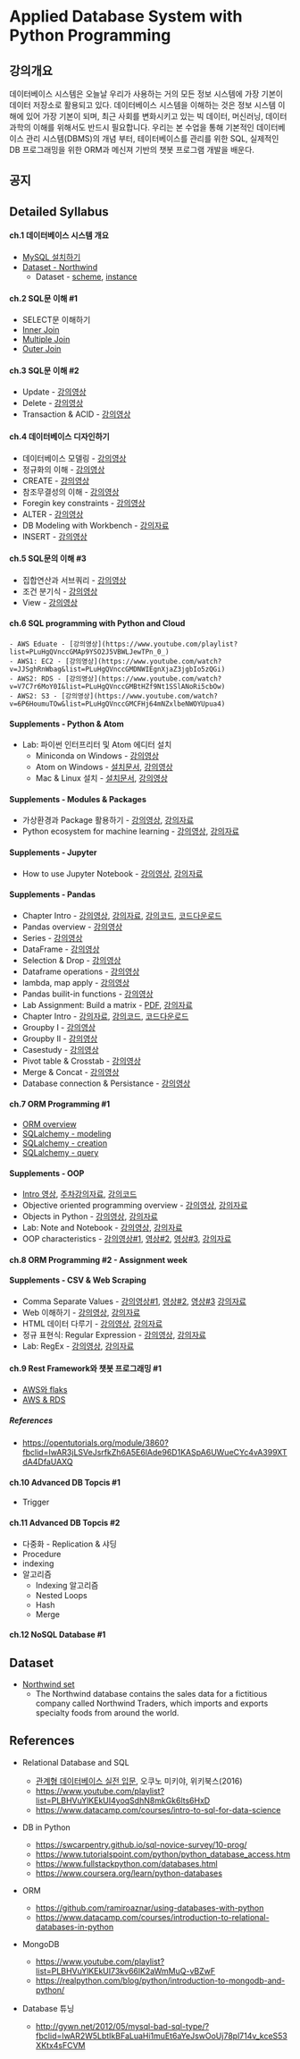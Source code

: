 # Applied Database System with Python Programming

## 강의개요
데이터베이스 시스템은 오늘날 우리가 사용하는 거의 모든 정보 시스템에 가장 기본이 데이터 저장소로 활용되고 있다. 데이터베이스 시스템을 이해하는 것은 정보 시스템 이해에 있어 가장 기본이 되며, 최근 사회를 변화시키고 있는 빅 데이터, 머신러닝, 데이터 과학의 이해를 위해서도 반드시 필요합니다. 우리는 본 수업을 통해 기본적인 데이터베이스 관리 시스템(DBMS)의 개념 부터, 테이터베이스를 관리를 위한 SQL, 실제적인 DB 프로그래밍을 위한 ORM과 메신져 기반의 챗봇 프로그램 개발을 배운다.

## 공지

## Detailed Syllabus
#### ch.1 데이터베이스 시스템 개요
- [MySQL 설치하기](http://www.popit.kr/mysql-%EC%84%A4%EC%B9%98-%EC%9C%88%EB%8F%84%EC%9A%B0-%ED%99%98%EA%B2%BD/)
- [Dataset - Northwind](https://vimeo.com/260637005/35e572832e)
    - Dataset - [scheme](https://raw.githubusercontent.com/dalers/mywind/master/northwind.sql), [instance](https://raw.githubusercontent.com/dalers/mywind/master/northwind-data.sql)

#### ch.2 SQL문 이해 #1
  - SELECT문 이해하기
  - [Inner Join](https://vimeo.com/260639480/52bdaa82f8)
  - [Multiple Join](https://vimeo.com/260640570/29584a92b2)
  - [Outer Join](https://vimeo.com/260641837/569e6e36d8)

#### ch.3 SQL문 이해 #2
  - Update - [강의영상](https://vimeo.com/261708038/d5d594053d)
  - Delete - [강의영상](https://vimeo.com/261708022/a4ef4177bf)
  - Transaction & ACID - [강의영상](https://vimeo.com/261708055/f8c520f3b3)

#### ch.4 데이터베이스 디자인하기
  - 데이터베이스 모델링 - [강의영상](https://vimeo.com/262975919/f669373ab8)
  - 정규화의 이해 - [강의영상](https://vimeo.com/263750921/f6ae51999f)
  - CREATE - [강의영상](https://vimeo.com/264172189/c3e575bc61)
  - 참조무결성의 이해 - [강의영상](https://vimeo.com/264179650/f44af95954)
  - Foregin key constraints - [강의영상](https://vimeo.com/264260796/c58e7c85f9)
  - ALTER - [강의영상](https://vimeo.com/264272055/1ed81e0f1c)
  - DB Modeling with Workbench - [강의자료](https://vimeo.com/264275712/3e865ea2f5)
  - INSERT - [강의영상](https://vimeo.com/264903624/0363b7ddf9)

#### ch.5 SQL문의 이해 #3
  - 집합연산과 서브쿼리 - [강의영상](https://vimeo.com/265412617/f9da19ffce)
  - 조건 분기식 - [강의영상](https://vimeo.com/265491723/e1910c7911)
  - View - [강의영상](https://vimeo.com/265983791/c8f61862ea)

#### ch.6 SQL programming with Python and Cloud
    - AWS Eduate - [강의영상](https://www.youtube.com/playlist?list=PLuHgQVnccGMAp9YSO2J5VBWLJewTPn_0_)
    - AWS1: EC2 - [강의영상](https://www.youtube.com/watch?v=JJSghRnWbag&list=PLuHgQVnccGMDNWIEgnXjaZ3jgbIo5zQGi)
    - AWS2: RDS - [강의영상](https://www.youtube.com/watch?v=V7C7r6MoY0I&list=PLuHgQVnccGMBtHZf9Nt1SSlANoRi5cbOw)
    - AWS2: S3 - [강의영상](https://www.youtube.com/watch?v=6P6HoumuTOw&list=PLuHgQVnccGMCFHj64mNZxlbeNWOYUpua4)

#### Supplements - Python & Atom
- Lab: 파이썬 인터프리터 및 Atom 에디터 설치
    - Miniconda on Windows - [강의영상](https://www.youtube.com/watch?v=lqSNOIPGbns&list=PLBHVuYlKEkUJcXrgVu-bFx-One095BJ8I&index=5&t=44s)
    - Atom on Windows - [설치문서](desc/atom_windows.md), [강의영상](https://www.youtube.com/watch?v=cCxfLSIDfrk&list=PLBHVuYlKEkUJcXrgVu-bFx-One095BJ8I&index=6&t=19s)
    - Mac & Linux 설치 -  [설치문서](desc/atom_macos.md), [강의영상](https://www.youtube.com/watch?v=iKFB2O2ZfDo&list=PLBHVuYlKEkUJcXrgVu-bFx-One095BJ8I&index=7&t=0s)

#### Supplements - Modules & Packages
- 가상환경과 Package 활용하기 - [강의영상](https://www.youtube.com/watch?v=429HUdO3eko&t=25s&index=77&list=PLBHVuYlKEkUJcXrgVu-bFx-One095BJ8I), [강의자료](https://doc.co/SoCj3W/EFk5T6)
- Python ecosystem for machine learning - [강의영상](https://www.youtube.com/watch?v=P4dOSb0jcUw&index=7&t=0s&list=PLBHVuYlKEkUKnfbWvRCrwSuSeYh_QUlRl), [강의자료](https://1drv.ms/b/s!ApZ4mg7k2qYhgaNZscJaF1fC63jl_Q)

#### Supplements - Jupyter
- How to use Jupyter Notebook - [강의영상](https://www.youtube.com/watch?v=Hz_k_0sOv-w&index=8&t=0s&list=PLBHVuYlKEkUKnfbWvRCrwSuSeYh_QUlRl), [강의자료](https://1drv.ms/b/s!ApZ4mg7k2qYhgaNaEydTqvLQIgXRCQ)

#### Supplements - Pandas
- Chapter Intro - [강의영상](https://www.youtube.com/watch?v=ktE6KFigdAk&list=PLBHVuYlKEkUKnfbWvRCrwSuSeYh_QUlRl&t=0s&index=25), [강의자료](https://1drv.ms/b/s!ApZ4mg7k2qYhgaQAO3rOwCot37nR8Q), [강의코드](https://github.com/TeamLab/machine_learning_from_scratch_with_python/tree/master/code/ch4), [코드다운로드](https://s3.ap-northeast-2.amazonaws.com/teamlab-gachon/mooc_pic/ml_ch4.zip)
- Pandas overview - [강의영상](https://www.youtube.com/watch?v=hGS9FC9fRbI&list=PLBHVuYlKEkUKnfbWvRCrwSuSeYh_QUlRl&t=0s&index=26)
- Series - [강의영상](https://www.youtube.com/watch?v=24Jzr2FlKe4&list=PLBHVuYlKEkUKnfbWvRCrwSuSeYh_QUlRl&t=0s&index=27)
- DataFrame - [강의영상](https://www.youtube.com/watch?v=AWkrnuESiYE&list=PLBHVuYlKEkUKnfbWvRCrwSuSeYh_QUlRl&t=0s&index=28)
- Selection & Drop - [강의영상](https://www.youtube.com/watch?v=uU6OHj2vKAE&list=PLBHVuYlKEkUKnfbWvRCrwSuSeYh_QUlRl&t=0s&index=29)
- Dataframe operations - [강의영상](https://www.youtube.com/watch?v=cFHLylUi0DA&list=PLBHVuYlKEkUKnfbWvRCrwSuSeYh_QUlRl&t=0s&index=30)
- lambda, map apply - [강의영상](https://www.youtube.com/watch?v=e6D6onOzJy0&list=PLBHVuYlKEkUKnfbWvRCrwSuSeYh_QUlRl&t=0s&index=31)
- Pandas builit-in functions - [강의영상](https://www.youtube.com/watch?v=mARDtwaphfM&list=PLBHVuYlKEkUKnfbWvRCrwSuSeYh_QUlRl&t=0s&index=32)
- Lab Assignment: Build a matrix -  [PDF](https://s3.ap-northeast-2.amazonaws.com/teamlab-gachon/mooc_pic/build_matrix.pdf), [강의자료](https://github.com/TeamLab/machine_learning_from_scratch_with_python/tree/master/lab_asssigment/2_lab_build_matrix)
- Chapter Intro - [강의자료](https://1drv.ms/b/s!ApZ4mg7k2qYhgaQa8FVnGK2l1QaSJg), [강의코드](https://github.com/TeamLab/machine_learning_from_scratch_with_python/tree/master/code/ch5), [코드다운로드](https://s3.ap-northeast-2.amazonaws.com/teamlab-gachon/mooc_pic/ml_ch5.zip)
- Groupby I - [강의영상](https://www.youtube.com/watch?v=jRJt6PG2iHM&list=PLBHVuYlKEkUKnfbWvRCrwSuSeYh_QUlRl&t=0s&index=33)
- Groupby II - [강의영상](https://www.youtube.com/watch?v=VeZTpY4qFag&list=PLBHVuYlKEkUKnfbWvRCrwSuSeYh_QUlRl&t=0s&index=34)
- Casestudy - [강의영상](https://www.youtube.com/watch?v=sMfckmJUBeg&list=PLBHVuYlKEkUKnfbWvRCrwSuSeYh_QUlRl&t=0s&index=35)
- Pivot table & Crosstab - [강의영상](https://www.youtube.com/watch?v=8y_gOCJWYaY&list=PLBHVuYlKEkUKnfbWvRCrwSuSeYh_QUlRl&t=0s&index=36)
- Merge & Concat - [강의영상](https://www.youtube.com/watch?v=bUjT1V67UhY&list=PLBHVuYlKEkUKnfbWvRCrwSuSeYh_QUlRl&t=0s&index=37)
- Database connection & Persistance - [강의영상](https://www.youtube.com/watch?v=c6kVMrfYs-Y&list=PLBHVuYlKEkUKnfbWvRCrwSuSeYh_QUlRl&t=0s&index=38)



#### ch.7 ORM Programming #1
- [ORM overview](https://vimeo.com/269820328)
- [SQLalchemy - modeling](https://vimeo.com/270133261/5d58953dbb)
- [SQLalchemy - creation](https://vimeo.com/270244802/612e95b736)
- [SQLalchemy - query](https://vimeo.com/270261566/3bec4eff4c)

#### Supplements - OOP
- [Intro 영상](https://www.youtube.com/watch?v=lOVKpZ7DeSI&t=0s&index=66&list=PLBHVuYlKEkUJcXrgVu-bFx-One095BJ8I), [주차강의자료](https://1drv.ms/b/s!ApZ4mg7k2qYhgaM6gbKRe_TkGLAxUA), [강의코드](https://github.com/TeamLab/introduction_to_python_TEAMLAB_MOOC/raw/master/code/week_10_code.zip)
- Objective oriented programming overview - [강의영상](https://www.youtube.com/watch?v=5WsGRMZLnPE&t=2s&index=67&list=PLBHVuYlKEkUJcXrgVu-bFx-One095BJ8I), [강의자료](https://1drv.ms/b/s!ApZ4mg7k2qYhgaMYkH3ZAjqY6sOXfw)
- Objects in Python - [강의영상](https://www.youtube.com/watch?v=76QB5KGVDYg&t=0s&index=68&list=PLBHVuYlKEkUJcXrgVu-bFx-One095BJ8I), [강의자료](https://1drv.ms/b/s!ApZ4mg7k2qYhgaMh6l3uYC84NNn98A)
- Lab: Note and Notebook - [강의영상](https://www.youtube.com/watch?v=y1q_Fu8iloI&t=6s&index=69&list=PLBHVuYlKEkUJcXrgVu-bFx-One095BJ8I), [강의자료](https://1drv.ms/b/s!ApZ4mg7k2qYhgaM2aG7K7gGlEkIn_g)
- OOP characteristics - [강의영상#1](https://www.youtube.com/watch?v=5WsGRMZLnPE&t=2s&index=67&list=PLBHVuYlKEkUJcXrgVu-bFx-One095BJ8I), [영상#2](https://www.youtube.com/watch?v=25rR66FUGKI&t=12s&index=71&list=PLBHVuYlKEkUJcXrgVu-bFx-One095BJ8I), [영상#3](https://www.youtube.com/watch?v=dNqp4oqgjNU&t=11s&index=72&list=PLBHVuYlKEkUJcXrgVu-bFx-One095BJ8I), [강의자료](https://1drv.ms/b/s!ApZ4mg7k2qYhgaM3sTcEiU27_YLaGA)

#### ch.8 ORM Programming #2 - Assignment week

#### Supplements - CSV & Web Scraping
- Comma Separate Values - [강의영상#1](https://www.youtube.com/watch?v=KV1wFOEFguM&t=0s&index=88&list=PLBHVuYlKEkUJcXrgVu-bFx-One095BJ8I), [영상#2](https://www.youtube.com/watch?v=3T91_ps0BCw&t=0s&index=89&list=PLBHVuYlKEkUJcXrgVu-bFx-One095BJ8I), [영상#3](https://www.youtube.com/watch?v=BCoqOnc2azY&t=0s&index=90&list=PLBHVuYlKEkUJcXrgVu-bFx-One095BJ8I) [강의자료](https://1drv.ms/b/s!ApZ4mg7k2qYhgaQQVw_t5hyfZWAUZA)
- Web 이해하기 - [강의영상](https://www.youtube.com/watch?v=iyxR8h4hsso&t=0s&index=96&list=PLBHVuYlKEkUJcXrgVu-bFx-One095BJ8I), [강의자료](https://1drv.ms/b/s!ApZ4mg7k2qYhgaQRedYrLqzEddUxrQ)
- HTML 데이터 다루기 - [강의영상](https://www.youtube.com/watch?v=sk-jNOgzECA&t=0s&index=97&list=PLBHVuYlKEkUJcXrgVu-bFx-One095BJ8I), [강의자료](https://1drv.ms/b/s!ApZ4mg7k2qYhgaQPgRXwzloGRJa4wA)
- 정규 표현식: Regular Expression - [강의영상](https://www.youtube.com/watch?v=CQWSANPJUPE&t=0s&index=98&list=PLBHVuYlKEkUJcXrgVu-bFx-One095BJ8I), [강의자료](https://1drv.ms/f/s!ApZ4mg7k2qYhgZ9ezXezDeAfUoEiYg)
- Lab: RegEx - [강의영상](https://www.youtube.com/watch?v=0eI45EJH3rY&t=0s&index=99&list=PLBHVuYlKEkUJcXrgVu-bFx-One095BJ8I), [강의자료](https://1drv.ms/b/s!ApZ4mg7k2qYhgaQlBjbm3gxs3fX6BA)

#### ch.9 Rest Framework와 챗봇 프로그래밍  #1
  - [AWS와 flaks](https://vimeo.com/273932039)
  - [AWS & RDS](https://vimeo.com/273937588)
##### References
  - https://opentutorials.org/module/3860?fbclid=IwAR3jLSVeJsrfkZh6A5E6lAde96D1KASpA6UWueCYc4vA399XTdA4DfaUAXQ
#### ch.10 Advanced DB Topcis #1
  - Trigger
#### ch.11 Advanced DB Topcis #2
  - 다중화 - Replication & 샤딩
  - Procedure
  - indexing
  - 알고리즘
    - Indexing 알고리즘
    - Nested Loops
    - Hash
    - Merge
#### ch.12 NoSQL Database #1

## Dataset
- [Northwind set](https://relational.fit.cvut.cz/dataset/Northwind)
  - The Northwind database contains the sales data for a fictitious company called Northwind Traders, which imports and exports specialty foods from around the world.



## References
- Relational Database and SQL
  - [관계형 데이터베이스 실전 입문](http://wikibook.co.kr/rdb-in-practice/), 오쿠노 미키야,  위키북스(2016)
  - https://www.youtube.com/playlist?list=PLBHVuYlKEkUI4yoqSdhN8mkGk6lts6HxD
  - https://www.datacamp.com/courses/intro-to-sql-for-data-science
- DB in Python
  - https://swcarpentry.github.io/sql-novice-survey/10-prog/
  - https://www.tutorialspoint.com/python/python_database_access.htm
  - https://www.fullstackpython.com/databases.html
  - https://www.coursera.org/learn/python-databases
- ORM
  - https://github.com/ramiroaznar/using-databases-with-python
  - https://www.datacamp.com/courses/introduction-to-relational-databases-in-python

- MongoDB
  - https://www.youtube.com/playlist?list=PLBHVuYlKEkUI73kv66lK2aWmMuQ-vBZwF
  - https://realpython.com/blog/python/introduction-to-mongodb-and-python/
- Database 튜닝
  - http://gywn.net/2012/05/mysql-bad-sql-type/?fbclid=IwAR2W5LbtIkBFaLuaHi1muEt6aYeJswOoUj78pl714v_kceS53XKtx4sFCVM
